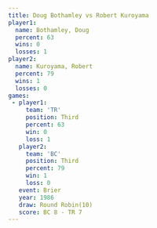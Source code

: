 ```yaml
---
title: Doug Bothamley vs Robert Kuroyama
player1:                
  name: Bothamley, Doug 
  percent: 63           
  wins: 0               
  losses: 1             
player2:                
  name: Kuroyama, Robert
  percent: 79           
  wins: 1               
  losses: 0             
games:
 - player1:         
     team: 'TR'     
     position: Third
     percent: 63    
     win: 0         
     loss: 1        
   player2:         
     team: 'BC'     
     position: Third
     percent: 79    
     win: 1         
     loss: 0        
   event: Brier         
   year: 1986           
   draw: Round Robin(10)
   score: BC 8 - TR 7   
---
```

